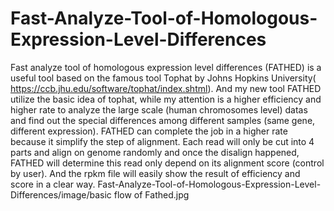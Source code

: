 # Fast-Analyze-Tool-of-Homologous-Expression-Level-Differences
Fast analyze tool of homologous expression level differences (FATHED) is a useful tool based on the famous tool Tophat by Johns Hopkins University( https://ccb.jhu.edu/software/tophat/index.shtml). And my new tool FATHED utilize the basic idea of tophat, while my attention is a higher efficiency and higher rate to analyze the large scale (human chromosomes level) datas and find out the special differences among different samples (same gene, different expression). FATHED can complete the job in a higher rate because it simplify the step of alignment. Each read will only be cut into 4 parts and align on genome randomly and once the disalign happened, FATHED will determine this read only depend on its alignment score (control by user). And the rpkm file will easily show the result of efficiency and score in a clear way.
Fast-Analyze-Tool-of-Homologous-Expression-Level-Differences/image/basic flow of Fathed.jpg
